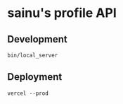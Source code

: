 # sainu's profile API

## Development

```
bin/local_server
```

## Deployment

```
vercel --prod
```
